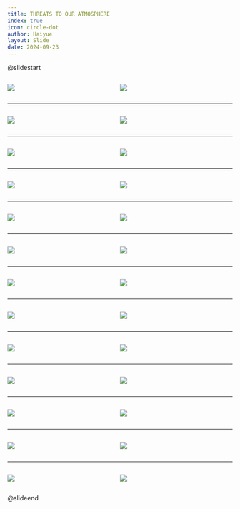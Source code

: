 ```yaml
---
title: THREATS TO OUR ATMOSPHERE
index: true
icon: circle-dot
author: Haiyue
layout: Slide
date: 2024-09-23
---
```

 
@slidestart

<div style="display:flex">
<div style="flex:1">

![](https://raw.githubusercontent.com/yclord/reading/refs/heads/master/english/Level-W/THREATS%20TO%20OUR%20ATMOSPHERE/001.webp)
</div>
<div style="flex:1">

![](https://raw.githubusercontent.com/yclord/reading/refs/heads/master/english/Level-W/THREATS%20TO%20OUR%20ATMOSPHERE/002.webp)
</div>
</div>

---

<div style="display:flex">
<div style="flex:1">

![](https://raw.githubusercontent.com/yclord/reading/refs/heads/master/english/Level-W/THREATS%20TO%20OUR%20ATMOSPHERE/003.webp)
</div>
<div style="flex:1">

![](https://raw.githubusercontent.com/yclord/reading/refs/heads/master/english/Level-W/THREATS%20TO%20OUR%20ATMOSPHERE/004.webp)
</div>
</div>

---

<div style="display:flex">
<div style="flex:1">

![](https://raw.githubusercontent.com/yclord/reading/refs/heads/master/english/Level-W/THREATS%20TO%20OUR%20ATMOSPHERE/005.webp)
</div>
<div style="flex:1">

![](https://raw.githubusercontent.com/yclord/reading/refs/heads/master/english/Level-W/THREATS%20TO%20OUR%20ATMOSPHERE/006.webp)
</div>
</div>

---

<div style="display:flex">
<div style="flex:1">

![](https://raw.githubusercontent.com/yclord/reading/refs/heads/master/english/Level-W/THREATS%20TO%20OUR%20ATMOSPHERE/007.webp)
</div>
<div style="flex:1">

![](https://raw.githubusercontent.com/yclord/reading/refs/heads/master/english/Level-W/THREATS%20TO%20OUR%20ATMOSPHERE/008.webp)
</div>
</div>

---

<div style="display:flex">
<div style="flex:1">

![](https://raw.githubusercontent.com/yclord/reading/refs/heads/master/english/Level-W/THREATS%20TO%20OUR%20ATMOSPHERE/009.webp)
</div>
<div style="flex:1">

![](https://raw.githubusercontent.com/yclord/reading/refs/heads/master/english/Level-W/THREATS%20TO%20OUR%20ATMOSPHERE/010.webp)
</div>
</div>

---

<div style="display:flex">
<div style="flex:1">

![](https://raw.githubusercontent.com/yclord/reading/refs/heads/master/english/Level-W/THREATS%20TO%20OUR%20ATMOSPHERE/011.webp)
</div>
<div style="flex:1">

![](https://raw.githubusercontent.com/yclord/reading/refs/heads/master/english/Level-W/THREATS%20TO%20OUR%20ATMOSPHERE/012.webp)
</div>
</div>

---

<div style="display:flex">
<div style="flex:1">

![](https://raw.githubusercontent.com/yclord/reading/refs/heads/master/english/Level-W/THREATS%20TO%20OUR%20ATMOSPHERE/013.webp)
</div>
<div style="flex:1">

![](https://raw.githubusercontent.com/yclord/reading/refs/heads/master/english/Level-W/THREATS%20TO%20OUR%20ATMOSPHERE/014.webp)
</div>
</div>

---

<div style="display:flex">
<div style="flex:1">

![](https://raw.githubusercontent.com/yclord/reading/refs/heads/master/english/Level-W/THREATS%20TO%20OUR%20ATMOSPHERE/015.webp)
</div>
<div style="flex:1">

![](https://raw.githubusercontent.com/yclord/reading/refs/heads/master/english/Level-W/THREATS%20TO%20OUR%20ATMOSPHERE/016.webp)
</div>
</div>

---

<div style="display:flex">
<div style="flex:1">

![](https://raw.githubusercontent.com/yclord/reading/refs/heads/master/english/Level-W/THREATS%20TO%20OUR%20ATMOSPHERE/017.webp)
</div>
<div style="flex:1">

![](https://raw.githubusercontent.com/yclord/reading/refs/heads/master/english/Level-W/THREATS%20TO%20OUR%20ATMOSPHERE/018.webp)
</div>
</div>

---

<div style="display:flex">
<div style="flex:1">

![](https://raw.githubusercontent.com/yclord/reading/refs/heads/master/english/Level-W/THREATS%20TO%20OUR%20ATMOSPHERE/019.webp)
</div>
<div style="flex:1">

![](https://raw.githubusercontent.com/yclord/reading/refs/heads/master/english/Level-W/THREATS%20TO%20OUR%20ATMOSPHERE/020.webp)
</div>
</div>

---

<div style="display:flex">
<div style="flex:1">

![](https://raw.githubusercontent.com/yclord/reading/refs/heads/master/english/Level-W/THREATS%20TO%20OUR%20ATMOSPHERE/021.webp)
</div>
<div style="flex:1">

![](https://raw.githubusercontent.com/yclord/reading/refs/heads/master/english/Level-W/THREATS%20TO%20OUR%20ATMOSPHERE/022.webp)
</div>
</div>

---

<div style="display:flex">
<div style="flex:1">

![](https://raw.githubusercontent.com/yclord/reading/refs/heads/master/english/Level-W/THREATS%20TO%20OUR%20ATMOSPHERE/023.webp)
</div>
<div style="flex:1">

![](https://raw.githubusercontent.com/yclord/reading/refs/heads/master/english/Level-W/THREATS%20TO%20OUR%20ATMOSPHERE/024.webp)
</div>
</div>

---

<div style="display:flex">
<div style="flex:1">

![](https://raw.githubusercontent.com/yclord/reading/refs/heads/master/english/Level-W/THREATS%20TO%20OUR%20ATMOSPHERE/025.webp)
</div>
<div style="flex:1">

![](https://raw.githubusercontent.com/yclord/reading/refs/heads/master/english/Level-W/THREATS%20TO%20OUR%20ATMOSPHERE/026.webp)
</div>
</div>

@slideend